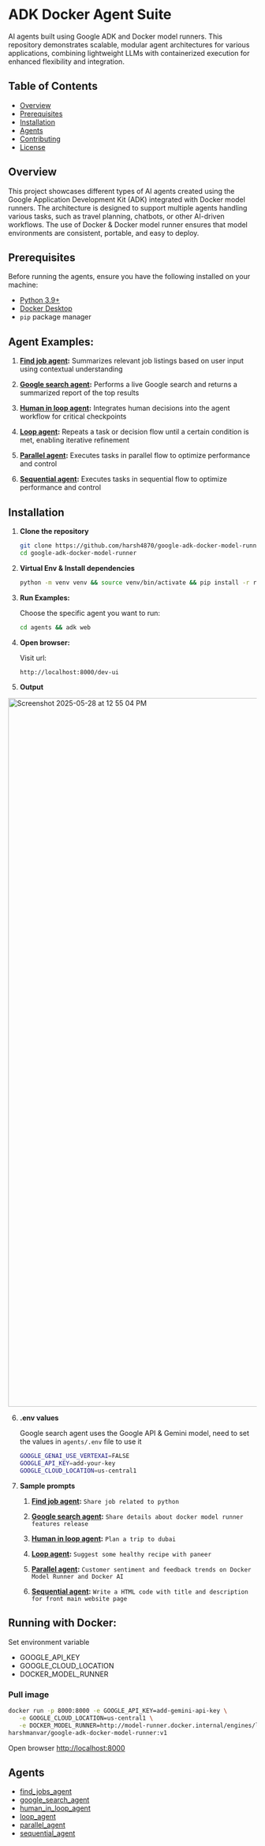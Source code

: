 # ADK Docker Agent Suite

AI agents built using Google ADK and Docker model runners. This repository demonstrates scalable, modular agent architectures for various applications, combining lightweight LLMs with containerized execution for enhanced flexibility and integration.

## Table of Contents
- [Overview](#overview)
- [Prerequisites](#prerequisites)
- [Installation](#installation)
- [Agents](#agents)
- [Contributing](#contributing)
- [License](#license)

## Overview

This project showcases different types of AI agents created using the Google Application Development Kit (ADK) integrated with Docker model runners. The architecture is designed to support multiple agents handling various tasks, such as travel planning, chatbots, or other AI-driven workflows. The use of Docker & Docker model runner ensures that model environments are consistent, portable, and easy to deploy.

## Prerequisites

Before running the agents, ensure you have the following installed on your machine:

- [Python 3.9+](https://www.python.org/downloads/)
- [Docker Desktop](https://www.docker.com/products/docker-desktop/)
- `pip` package manager

## Agent Examples:

1. **[Find job agent](#sentiment-analysis):** Summarizes relevant job listings based on user input using contextual understanding

2. **[Google search agent](#named-entity-recognition):** Performs a live Google search and returns a summarized report of the top results

3. **[Human in loop agent](#text-classification):** Integrates human decisions into the agent workflow for critical checkpoints

4. **[Loop agent](#text-summarization):** Repeats a task or decision flow until a certain condition is met, enabling iterative refinement

5. **[Parallel agent](#text-translation):** Executes tasks in parallel flow to optimize performance and control
  
6. **[Sequential agent](#text-translation):** Executes tasks in sequential flow to optimize performance and control

## Installation

1. **Clone the repository**

   ```bash
   git clone https://github.com/harsh4870/google-adk-docker-model-runner.git
   cd google-adk-docker-model-runner

2. **Virtual Env & Install dependencies**

   ```bash
   python -m venv venv && source venv/bin/activate && pip install -r requirements.txt

3. **Run Examples:**
   
   Choose the specific agent you want to run:

     ```bash
     cd agents && adk web

4. **Open browser:**
   
   Visit url:

     ```bash
     http://localhost:8000/dev-ui

5. **Output**

<img width="1438" alt="Screenshot 2025-05-28 at 12 55 04 PM" src="https://github.com/user-attachments/assets/714862bb-75db-4b81-a8a4-82711c5792cc" />

6. **.env values**
   
   Google search agent uses the Google API & Gemini model, need to set the values in `agents/.env` file to use it

   ```bash
   GOOGLE_GENAI_USE_VERTEXAI=FALSE
   GOOGLE_API_KEY=add-your-key
   GOOGLE_CLOUD_LOCATION=us-central1
   
8. **Sample prompts**

    1. **[Find job agent](#find-job-agent):** `Share job related to python`
    
    2. **[Google search agent](#google-search):** `Share details about docker model runner features release`
    
    3. **[Human in loop agent](#human-in-loop):** `Plan a trip to dubai`
    
    4. **[Loop agent](#loop-agent):** `Suggest some healthy recipe with paneer`
    
    5. **[Parallel agent](#parralel-agent):** `Customer sentiment and feedback trends on Docker Model Runner and Docker AI`
      
    6. **[Sequential agent](#sequential-agent):** `Write a HTML code with title and description for front main website page`
  
## Running with Docker:

Set environment variable
  - GOOGLE_API_KEY
  - GOOGLE_CLOUD_LOCATION
  - DOCKER_MODEL_RUNNER

### **Pull image**  

   ```sh
   docker run -p 8000:8000 -e GOOGLE_API_KEY=add-gemini-api-key \
      -e GOOGLE_CLOUD_LOCATION=us-central1 \
      -e DOCKER_MODEL_RUNNER=http://model-runner.docker.internal/engines/llama.cpp/v1 \
   harshmanvar/google-adk-docker-model-runner:v1
   ```

  Open browser [http://localhost:8000](http://localhost:8000)

## Agents

- [find_jobs_agent](https://github.com/harsh4870/google-adk-docker-model-runner/tree/main/agents/find_jobs_agent)
- [google_search_agent](https://github.com/harsh4870/google-adk-docker-model-runner/tree/main/agents/google_search_agent)
- [human_in_loop_agent](https://github.com/harsh4870/google-adk-docker-model-runner/tree/main/agents/human_in_loop_agent)
- [loop_agent](https://github.com/harsh4870/google-adk-docker-model-runner/tree/main/agents/loop_agent)
- [parallel_agent](https://github.com/harsh4870/google-adk-docker-model-runner/tree/main/agents/parallel_agent)
- [sequential_agent](https://github.com/harsh4870/google-adk-docker-model-runner/tree/main/agents/sequential_agent)

